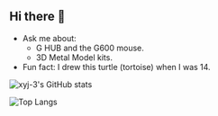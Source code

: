 ## Hi there 👋

- Ask me about:
  - G HUB and the G600 mouse.
  - 3D Metal Model kits.
- Fun fact: I drew this turtle (tortoise) when I was 14.

![xyj-3's GitHub stats](https://github-readme-stats-y2n7.vercel.app/api?username=xyj-3&show_icons=true&include_all_commits=true&show=reviews)

<!-- &rank_icon=percentile -->

![Top Langs](https://github-readme-stats-y2n7.vercel.app/api/top-langs/?username=xyj-3&layout=compact&hide=html,css,dockerfile,c%23,shell&exclude_repo=csc263-notes,csc108,csc148,csc165,csc207,csc207-p,csc207-p-p1,csc209,csc209-a,csc263,csc301,csc309,csc311-a3,csc311-a4,csc336,csc343,csc369-1,csc369-1-a,csc369-a1-proposal,csc369-markus,csc384-a3,csc384-a4,csc401-a1,csc401-a2,csc401-a3,csc443-a1,csc458-a1,csc458-a2,csc485-a1,csc485-a2,tracker-android,tracker-web,g-hauler&langs_count=8&size_weight=0.5&count_weight=0.5)

<!-- &card_width=400 -->
<!-- quotes,android -->
<!-- &size_weight=1&count_weight=0 -->
<!-- &exclude_repo=csc263-notes,csc108,csc148,csc165,csc207,csc207-a,csc207-p,csc207-p-p1,csc209,csc209-a,csc263,csc301,csc309,csc311-a3,csc311-a4,csc336,csc343,csc369-1,csc369-1-a,csc369-a1-proposal,csc369-markus,csc384-a3,csc384-a4,csc401-a1,csc401-a2,csc401-a3,csc443-a1,csc458-a1,csc458-a2,csc485-a1,csc485-a2 -->

<!--
**xyj-3/xyj-3** is a ✨ _special_ ✨ repository because its `README.md` (this file) appears on your GitHub profile.

Here are some ideas to get you started:

- 🔭 I’m currently working on ...
- 🌱 I’m currently learning ...
- 👯 I’m looking to collaborate on ...
- 🤔 I’m looking for help with ...
- 💬 Ask me about ...
- 📫 How to reach me: ...
- 😄 Pronouns: ...
- ⚡ Fun fact: ...
-->
